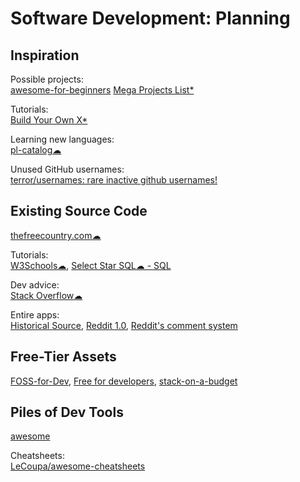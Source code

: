 # Software Development: Planning

## Inspiration

Possible projects:  
[awesome-for-beginners](https://github.com/MunGell/awesome-for-beginners)
[Mega Projects List*](https://github.com/karan/Projects/)

Tutorials:  
[Build Your Own X*](https://github.com/danistefanovic/build-your-own-x)

Learning new languages:  
[pl-catalog☁](https://github.com/prathyvsh/pl-catalog)

Unused GitHub usernames:  
[terror/usernames: rare inactive github usernames!](https://github.com/terror/usernames)

## Existing Source Code

[thefreecountry.com☁](https://www.thefreecountry.com/sourcecode/index.shtml)

Tutorials:  
[W3Schools☁](https://www.w3schools.com/),
[Select Star SQL☁ - SQL](https://selectstarsql.com/)

Dev advice:  
[Stack Overflow☁](https://stackoverflow.com/)

Entire apps:  
[Historical Source](https://github.com/historicalsource),
[Reddit 1.0](https://github.com/reddit-archive/reddit1.0),
[Reddit's comment system](https://raw.githubusercontent.com/reddit-archive/reddit/753b17407e9a9dca09558526805922de24133d53/r2/r2/lib/db/_sorts.pyx)

## Free-Tier Assets

[FOSS-for-Dev](https://github.com/tvvocold/FOSS-for-Dev),
[Free for developers](https://free-for.dev/),
[stack-on-a-budget](https://github.com/255kb/stack-on-a-budget)

## Piles of Dev Tools

[awesome](https://github.com/sindresorhus/awesome)

Cheatsheets:  
[LeCoupa/awesome-cheatsheets](https://github.com/LeCoupa/awesome-cheatsheets)
